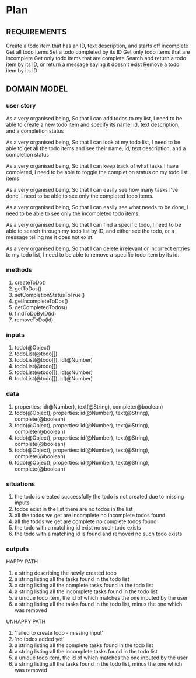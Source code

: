 
# Plan

## REQUIREMENTS

Create a todo item that has an ID, text description, and starts off incomplete
Get all todo items
Set a todo completed by its ID
Get only todo items that are incomplete
Get only todo items that are complete
Search and return a todo item by its ID, or return a message saying it doesn’t exist
Remove a todo item by its ID

## DOMAIN MODEL

### user story

As a very organised being,
So that I can add todos to my list,
I need to be able to create a new todo item and specify its  name,  id,  text description, and a completion status

As a very organised being,
So that I can look at my todo list,
I need to be able to get all the todo items and see their name,  id,  text description, and a completion status

As a very organised being,
So that I can keep track of what tasks I have completed,
I need to be able to toggle the completion status on my todo list items

As a very organised being,
So that I can easily see how many tasks I've done,
I need to be able to see only the completed todo items.

As a very organised being,
So that I can easily see what needs to be done,
I need to be able to see only the incompleted todo items.

As a very organised being,
So that I can find a specific todo,
I need to be able to search through my todo list by ID, and either see the todo, or a message telling me it does not exist.

As a very organised being,
So that I can delete irrelevant or incorrect entries to my todo list,
I need to be able to remove a specific todo item by its id.

### methods

1. createToDo()
2. getToDos()
3. setCompletionStatusToTrue()
4. getIncompleteToDos()
5. getCompletedTodos()
6. findToDoByID(id)
7. removeToDo(id)


### inputs

1. todo(@Object)
2. todoList(@todo[])
3. todoList(@todo[]), id(@Number)
4. todoList(@todo[])
5. todoList(@todo[]), id(@Number)
6. todoList(@todo[]), id(@Number)

### data

1. properties: id(@Number), text(@String), complete(@boolean)
2. todo(@Object), properties: id(@Number), text(@String), complete(@boolean)
3. todo(@Object), properties: id(@Number), text(@String), complete(@boolean)
4. todo(@Object), properties: id(@Number), text(@String), complete(@boolean)
5. todo(@Object), properties: id(@Number), text(@String), complete(@boolean)
6. todo(@Object), properties: id(@Number), text(@String), complete(@boolean)

### situations

1. the todo is created successfully
   the todo is not created due to missing inputs
2. todos exist in the list
   there are no todos in the list
3. all the todos we get are incomplete
   no incomplete todos found
4. all the todos we get are complete
   no complete todos found
5. the todo with a matching id exist
   no such todo exists
6. the todo with a matching id is found and removed
   no such todo exists

### outputs

HAPPY PATH

1. a string describing the newly created todo
2. a string listing all the tasks found in the todo list 
3. a string listing all the complete tasks found in the todo list
4. a string listing all the incomplete tasks found in the todo list
5. a unique todo item, the id of which matches the one inputed by the user
6. a string listing all the tasks found in the todo list, minus the one which was removed

UNHAPPY PATH

1. 'failed to create todo - missing input'
2. 'no todos added yet'
3. a string listing all the complete tasks found in the todo list
4. a string listing all the incomplete tasks found in the todo list
5. a unique todo item, the id of which matches the one inputed by the user
6. a string listing all the tasks found in the todo list, minus the one which was removed
